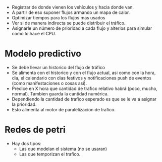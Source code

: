 + Registrar de donde vienen los vehículos y hacia donde van.
+ A partir de eso suponer flujos armando un mapa de calor.
+ Optimizar tiempos para los flujos mas usados
+ Ver si de manera indirecta se puede distribuir el tráfico.
+ Asignarle un número de prioridad a cada flujo y alterlos para simular como lo hace el CPU.

# Modelo predictivo
+ Se debe llevar un historico del flujo de tráfico
+ Se alimenta con el historico y con el flujo actual, asi como con la hora, dia, el calendario con dias festivos y notificaciones push de eventos (como manifestaciones o cosas asi).
+ Predice en X hora que cantidad de trafico relativo habrá (poco, mucho, normal). Tambien guarda la cantidad numérica.
+ Dependiendo la cantidad de trafico esperado es que se le va a asignar la prioridad.
+ Esto alimenta al motor de paralelizacion de trafico.

# Redes de petri
+ Hay dos tipos:
  + Las que modelan el sistema (no se usaran)
  + Las que temporizan el trafico.